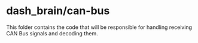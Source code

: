 # dash_brain/can-bus
This folder contains the code that will be responsible for handling receiving CAN Bus signals and decoding them.